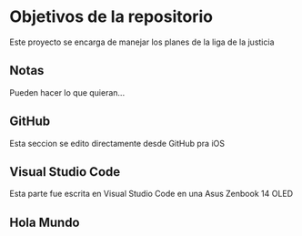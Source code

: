 # Objetivos de la repositorio

Este proyecto se encarga de manejar los planes de la liga de la justicia


## Notas
Pueden hacer lo que quieran...

## GitHub
Esta seccion se edito directamente desde GitHub pra iOS

## Visual Studio Code
Esta parte fue escrita en Visual Studio Code en una Asus Zenbook 14 OLED

## Hola Mundo
